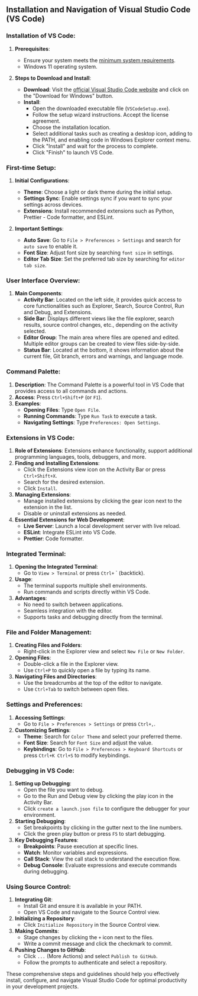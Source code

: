 ## Installation and Navigation of Visual Studio Code (VS Code)

### Installation of VS Code:

1. **Prerequisites**:
   - Ensure your system meets the [minimum system requirements](https://code.visualstudio.com/docs/supporting/requirements).
   - Windows 11 operating system.

2. **Steps to Download and Install**:
   - **Download**: Visit the [official Visual Studio Code website](https://code.visualstudio.com/) and click on the "Download for Windows" button.
   - **Install**:
     - Open the downloaded executable file (`VSCodeSetup.exe`).
     - Follow the setup wizard instructions. Accept the license agreement.
     - Choose the installation location.
     - Select additional tasks such as creating a desktop icon, adding to the PATH, and enabling code in Windows Explorer context menu.
     - Click "Install" and wait for the process to complete.
     - Click "Finish" to launch VS Code.

### First-time Setup:

1. **Initial Configurations**:
   - **Theme**: Choose a light or dark theme during the initial setup.
   - **Settings Sync**: Enable settings sync if you want to sync your settings across devices.
   - **Extensions**: Install recommended extensions such as Python, Prettier - Code formatter, and ESLint.

2. **Important Settings**:
   - **Auto Save**: Go to `File > Preferences > Settings` and search for `auto save` to enable it.
   - **Font Size**: Adjust font size by searching `font size` in settings.
   - **Editor Tab Size**: Set the preferred tab size by searching for `editor tab size`.

### User Interface Overview:

1. **Main Components**:
   - **Activity Bar**: Located on the left side, it provides quick access to core functionalities such as Explorer, Search, Source Control, Run and Debug, and Extensions.
   - **Side Bar**: Displays different views like the file explorer, search results, source control changes, etc., depending on the activity selected.
   - **Editor Group**: The main area where files are opened and edited. Multiple editor groups can be created to view files side-by-side.
   - **Status Bar**: Located at the bottom, it shows information about the current file, Git branch, errors and warnings, and language mode.

### Command Palette:

1. **Description**: The Command Palette is a powerful tool in VS Code that provides access to all commands and actions.
2. **Access**: Press `Ctrl+Shift+P` (or `F1`).
3. **Examples**:
   - **Opening Files**: Type `Open File`.
   - **Running Commands**: Type `Run Task` to execute a task.
   - **Navigating Settings**: Type `Preferences: Open Settings`.

### Extensions in VS Code:

1. **Role of Extensions**: Extensions enhance functionality, support additional programming languages, tools, debuggers, and more.
2. **Finding and Installing Extensions**:
   - Click the Extensions view icon on the Activity Bar or press `Ctrl+Shift+X`.
   - Search for the desired extension.
   - Click `Install`.
3. **Managing Extensions**:
   - Manage installed extensions by clicking the gear icon next to the extension in the list.
   - Disable or uninstall extensions as needed.
4. **Essential Extensions for Web Development**:
   - **Live Server**: Launch a local development server with live reload.
   - **ESLint**: Integrate ESLint into VS Code.
   - **Prettier**: Code formatter.

### Integrated Terminal:

1. **Opening the Integrated Terminal**:
   - Go to `View > Terminal` or press `Ctrl+` ` (backtick).
2. **Usage**:
   - The terminal supports multiple shell environments.
   - Run commands and scripts directly within VS Code.
3. **Advantages**:
   - No need to switch between applications.
   - Seamless integration with the editor.
   - Supports tasks and debugging directly from the terminal.

### File and Folder Management:

1. **Creating Files and Folders**:
   - Right-click in the Explorer view and select `New File` or `New Folder`.
2. **Opening Files**:
   - Double-click a file in the Explorer view.
   - Use `Ctrl+P` to quickly open a file by typing its name.
3. **Navigating Files and Directories**:
   - Use the breadcrumbs at the top of the editor to navigate.
   - Use `Ctrl+Tab` to switch between open files.

### Settings and Preferences:

1. **Accessing Settings**:
   - Go to `File > Preferences > Settings` or press `Ctrl+,`.
2. **Customizing Settings**:
   - **Theme**: Search for `Color Theme` and select your preferred theme.
   - **Font Size**: Search for `Font Size` and adjust the value.
   - **Keybindings**: Go to `File > Preferences > Keyboard Shortcuts` or press `Ctrl+K Ctrl+S` to modify keybindings.

### Debugging in VS Code:

1. **Setting up Debugging**:
   - Open the file you want to debug.
   - Go to the Run and Debug view by clicking the play icon in the Activity Bar.
   - Click `create a launch.json file` to configure the debugger for your environment.
2. **Starting Debugging**:
   - Set breakpoints by clicking in the gutter next to the line numbers.
   - Click the green play button or press `F5` to start debugging.
3. **Key Debugging Features**:
   - **Breakpoints**: Pause execution at specific lines.
   - **Watch**: Monitor variables and expressions.
   - **Call Stack**: View the call stack to understand the execution flow.
   - **Debug Console**: Evaluate expressions and execute commands during debugging.

### Using Source Control:

1. **Integrating Git**:
   - Install Git and ensure it is available in your PATH.
   - Open VS Code and navigate to the Source Control view.
2. **Initializing a Repository**:
   - Click `Initialize Repository` in the Source Control view.
3. **Making Commits**:
   - Stage changes by clicking the `+` icon next to the files.
   - Write a commit message and click the checkmark to commit.
4. **Pushing Changes to GitHub**:
   - Click `...` (More Actions) and select `Publish to GitHub`.
   - Follow the prompts to authenticate and select a repository.

These comprehensive steps and guidelines should help you effectively install, configure, and navigate Visual Studio Code for optimal productivity in your development projects.